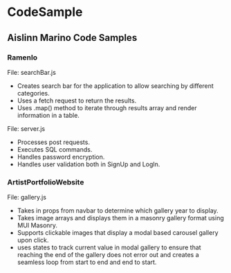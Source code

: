 # CodeSample

## Aislinn Marino Code Samples

### RamenIo

File: searchBar.js

- Creates search bar for the application to allow searching by different categories.
- Uses a fetch request to return the results.
- Uses .map() method to iterate through results array and render information in a table.

File: server.js

- Processes post requests.
- Executes SQL commands.
- Handles password encryption.
- Handles user validation both in SignUp and LogIn.

### ArtistPortfolioWebsite

File: gallery.js

- Takes in props from navbar to determine which gallery year to display.
- Takes image arrays and displays them in a masonry gallery format using MUI Masonry.
- Supports clickable images that display a modal based carousel gallery upon click.
- uses states to track current value in modal gallery to ensure that reaching the end of the gallery does not error out and creates a seamless loop from start to end and end to start.
